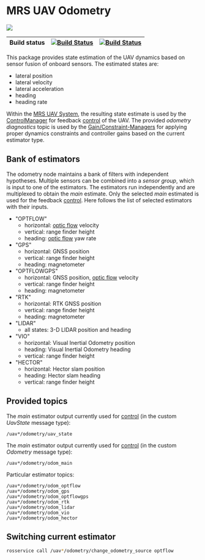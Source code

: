 # MRS UAV Odometry

![](.fig/thumbnail.jpg)

| Build status | [![Build Status](https://github.com/ctu-mrs/mrs_uav_odometry/workflows/Melodic/badge.svg)](https://github.com/ctu-mrs/mrs_uav_odometry/actions) | [![Build Status](https://github.com/ctu-mrs/mrs_uav_odometry/workflows/Noetic/badge.svg)](https://github.com/ctu-mrs/mrs_uav_odometry/actions) |
|--------------|-------------------------------------------------------------------------------------------------------------------------------------------------|------------------------------------------------------------------------------------------------------------------------------------------------|

This package provides state estimation of the UAV dynamics based on sensor fusion of onboard sensors.
The estimated states are:

* lateral position
* lateral velocity
* lateral acceleration
* heading
* heading rate

Within the [MRS UAV System](https://github.com/ctu-mrs/mrs_uav_system), the resulting state estimate is used by the [ControlManager](https://github.com/ctu-mrs/mrs_uav_managers) for feedback [control](https://github.com/ctu-mrs/mrs_uav_controllers) of the UAV.
The provided *odometry diagnostics* topic is used by the [Gain/Constraint-Managers](https://github.com/ctu-mrs/mrs_uav_managers) for applying proper dynamics constraints and controller gains based on the current estimator type.

## Bank of estimators

The odometry node maintains a bank of filters with independent hypotheses.
Multiple sensors can be combined into a *sensor group*, which is input to one of the estimators.
The estimators run independently and are multiplexed to obtain the *main* estimate.
Only the selected *main* estimated is used for the feedback [control](https://github.com/ctu-mrs/mrs_uav_controllers).
Here follows the list of selected estimators with their inputs.

* "OPTFLOW"
  * horizontal: [optic flow](https://github.com/ctu-mrs/mrs_optic_flow) velocity
  * vertical: range finder height
  * heading: [optic flow](https://github.com/ctu-mrs/mrs_optic_flow) yaw rate
* "GPS"
  * horizontal: GNSS position
  * vertical: range finder height
  * heading: magnetometer
* "OPTFLOWGPS"
  * horizontal: GNSS position, [optic flow](https://github.com/ctu-mrs/mrs_optic_flow) velocity
  * vertical: range finder height
  * heading: magnetometer
* "RTK"
  * horizontal: RTK GNSS position
  * vertical: range finder height
  * heading: magnetometer
* "LIDAR"
  * all states: 3-D LIDAR position and heading
* "VIO"
  * horizontal: Visual Inertial Odometry position
  * heading: Visual Inertial Odometry heading
  * vertical: range finder height
* "HECTOR"
  * horizontal: Hector slam position
  * heading: Hector slam heading
  * vertical: range finder height

## Provided topics

The *main* estimator output currently used for [control](https://github.com/ctu-mrs/mrs_uav_controllers) (in the custom *UavState* message type):
```
/uav*/odometry/uav_state
```
The *main* estimator output currently used for [control](https://github.com/ctu-mrs/mrs_uav_controllers) (in the custom *Odometry* message type):
```
/uav*/odometry/odom_main
```
Particular estimator topics:
```
/uav*/odometry/odom_optflow
/uav*/odometry/odom_gps
/uav*/odometry/odom_optflowgps
/uav*/odometry/odom_rtk
/uav*/odometry/odom_lidar
/uav*/odometry/odom_vio
/uav*/odometry/odom_hector
```

## Switching current estimator

```bash
rosservice call /uav*/odometry/change_odometry_source optflow
```
